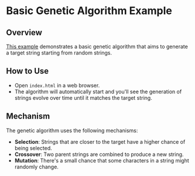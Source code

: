 
# Basic Genetic Algorithm Example

## Overview
[This example](https://michaellomuscio.github.io/Basic-Genetic-Algorithm/) demonstrates a basic genetic algorithm that aims to generate a target string starting from random strings. 

## How to Use
- Open `index.html` in a web browser.
- The algorithm will automatically start and you'll see the generation of strings evolve over time until it matches the target string.

## Mechanism
The genetic algorithm uses the following mechanisms:
- **Selection**: Strings that are closer to the target have a higher chance of being selected.
- **Crossover**: Two parent strings are combined to produce a new string.
- **Mutation**: There's a small chance that some characters in a string might randomly change.
